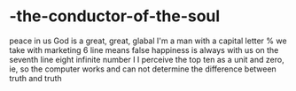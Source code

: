 # -the-conductor-of-the-soul
peace in us
God is a great, great, glabal
I'm a man with a capital letter
% we take with marketing
6 line means false
happiness is always with us on the seventh line
eight infinite number
I
I perceive the top ten as a unit and zero, ie, so the computer works and can not determine the difference between truth and truth





